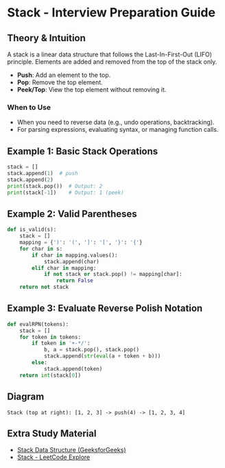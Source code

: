 # Stack - Interview Preparation Guide

## Theory & Intuition
A stack is a linear data structure that follows the Last-In-First-Out (LIFO) principle. Elements are added and removed from the top of the stack only.

- **Push**: Add an element to the top.
- **Pop**: Remove the top element.
- **Peek/Top**: View the top element without removing it.

### When to Use
- When you need to reverse data (e.g., undo operations, backtracking).
- For parsing expressions, evaluating syntax, or managing function calls.

## Example 1: Basic Stack Operations
```python
stack = []
stack.append(1)  # push
stack.append(2)
print(stack.pop())  # Output: 2
print(stack[-1])    # Output: 1 (peek)
```

## Example 2: Valid Parentheses
```python
def is_valid(s):
    stack = []
    mapping = {')': '(', ']': '[', '}': '{'}
    for char in s:
        if char in mapping.values():
            stack.append(char)
        elif char in mapping:
            if not stack or stack.pop() != mapping[char]:
                return False
    return not stack
```

## Example 3: Evaluate Reverse Polish Notation
```python
def evalRPN(tokens):
    stack = []
    for token in tokens:
        if token in '+-*/':
            b, a = stack.pop(), stack.pop()
            stack.append(str(eval(a + token + b)))
        else:
            stack.append(token)
    return int(stack[0])
```

## Diagram
```
Stack (top at right): [1, 2, 3] -> push(4) -> [1, 2, 3, 4]
```

## Extra Study Material
- [Stack Data Structure (GeeksforGeeks)](https://www.geeksforgeeks.org/stack-data-structure/)
- [Stack - LeetCode Explore](https://leetcode.com/explore/learn/card/queue-stack/)
